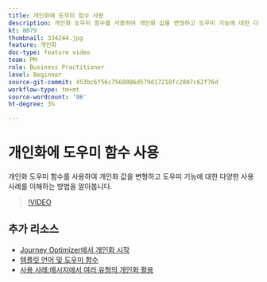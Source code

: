 ```yaml
---
title: 개인화에 도우미 함수 사용
description: 개인화 도우미 함수를 사용하여 개인화 값을 변형하고 도우미 기능에 대한 다양한 사용 사례를 이해하는 방법을 알아봅니다.
kt: 8079
thumbnail: 334244.jpg
feature: 개인화
doc-type: feature video
team: PM
role: Business Practitioner
level: Beginner
source-git-commit: 453bc6f56c7568086d579d17218fc2807c62f76d
workflow-type: tm+mt
source-wordcount: '96'
ht-degree: 3%

---
```



# 개인화에 도우미 함수 사용

개인화 도우미 함수를 사용하여 개인화 값을 변형하고 도우미 기능에 대한 다양한 사용 사례를 이해하는 방법을 알아봅니다.

>[!VIDEO](https://video.tv.adobe.com/v/334244?quality=12)

## 추가 리소스

* [Journey Optimizer에서 개인화 시작](https://experienceleague.adobe.com/docs/journey-optimizer/using/create-messages/personalization/personalize.html)
* [템플릿 언어 및 도우미 함수](https://experienceleague.adobe.com/docs/journey-optimizer/using/create-messages/personalization/functions/functions.html)
* [사용 사례:메시지에서 여러 유형의 개인화 활용](https://experienceleague.adobe.com/docs/journey-optimizer/using/create-messages/personalization/personalization-use-case.html)
